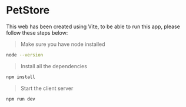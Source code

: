 # PetStore

This web has been created using Vite, to be able to run this app, please follow these steps below: 

> Make sure you have node installed

```bash
node --version
````

> Install all the dependencies

```bash
npm install
````

> Start the client server

```bash
npm run dev
````